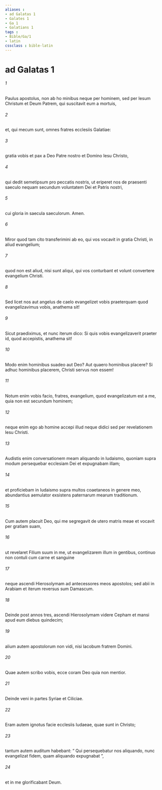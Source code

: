 ```yaml
---
aliases : 
- ad Galatas 1
- Galates 1
- Ga 1
- Galatians 1
tags : 
- Bible/Ga/1
- latin
cssclass : bible-latin
---
```


# ad Galatas 1

###### 1
Paulus apostolus, non ab ho minibus neque per hominem, sed per Iesum Christum et Deum Patrem, qui suscitavit eum a mortuis, 
###### 2
et, qui mecum sunt, omnes fratres ecclesiis Galatiae: 
###### 3
gratia vobis et pax a Deo Patre nostro et Domino Iesu Christo, 
###### 4
qui dedit semetipsum pro peccatis nostris, ut eriperet nos de praesenti saeculo nequam secundum voluntatem Dei et Patris nostri, 
###### 5
cui gloria in saecula saeculorum. Amen.
###### 6
Miror quod tam cito transferimini ab eo, qui vos vocavit in gratia Christi, in aliud evangelium; 
###### 7
quod non est aliud, nisi sunt aliqui, qui vos conturbant et volunt convertere evangelium Christi. 
###### 8
Sed licet nos aut angelus de caelo evangelizet vobis praeterquam quod evangelizavimus vobis, anathema sit! 
###### 9
Sicut praediximus, et nunc iterum dico: Si quis vobis evangelizaverit praeter id, quod accepistis, anathema sit! 
###### 10
Modo enim hominibus suadeo aut Deo? Aut quaero hominibus placere? Si adhuc hominibus placerem, Christi servus non essem!
###### 11
Notum enim vobis facio, fratres, evangelium, quod evangelizatum est a me, quia non est secundum hominem; 
###### 12
neque enim ego ab homine accepi illud neque didici sed per revelationem Iesu Christi. 
###### 13
Audistis enim conversationem meam aliquando in Iudaismo, quoniam supra modum persequebar ecclesiam Dei et expugnabam illam; 
###### 14
et proficiebam in Iudaismo supra multos coaetaneos in genere meo, abundantius aemulator exsistens paternarum mearum traditionum. 
###### 15
Cum autem placuit Deo, qui me segregavit de utero matris meae et vocavit per gratiam suam, 
###### 16
ut revelaret Filium suum in me, ut evangelizarem illum in gentibus, continuo non contuli cum carne et sanguine 
###### 17
neque ascendi Hierosolymam ad antecessores meos apostolos; sed abii in Arabiam et iterum reversus sum Damascum.
###### 18
Deinde post annos tres, ascendi Hierosolymam videre Cepham et mansi apud eum diebus quindecim; 
###### 19
alium autem apostolorum non vidi, nisi Iacobum fratrem Domini. 
###### 20
Quae autem scribo vobis, ecce coram Deo quia non mentior. 
###### 21
Deinde veni in partes Syriae et Ciliciae. 
###### 22
Eram autem ignotus facie ecclesiis Iudaeae, quae sunt in Christo; 
###### 23
tantum autem auditum habebant: “ Qui persequebatur nos aliquando, nunc evangelizat fidem, quam aliquando expugnabat ”, 
###### 24
et in me glorificabant Deum.
